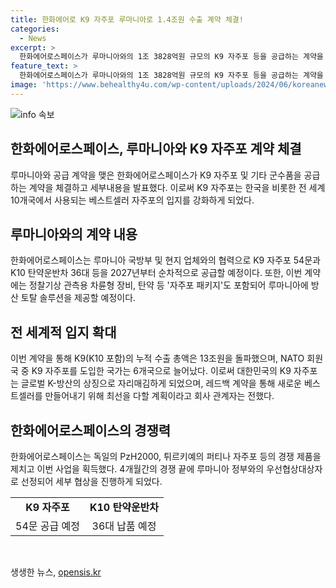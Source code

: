 ```yaml
---
title: 한화에어로 K9 자주포 루마니아로 1.4조원 수출 계약 체결!
categories:
  - News
excerpt: >
  한화에어로스페이스가 루마니아와의 1조 3828억원 규모의 K9 자주포 등을 공급하는 계약을 체결하며, K9과 K10 탄약운반차를 2027년부터 순차 납품할 예정이다. 이에 따라 K9의 누적 수출 총액은 13조원을 돌파하고, NATO 회원국 중 K9를 도입한 국가는 6개국으로 확대될 전망이다. 회사는 이를 통해 대한민국의 K9 자주포가 글로벌 방산의 상징이 됐으며, 레드백 계약으로 다른 베스트셀러를 만들어 낼 것이라고 밝혔다.
feature_text: >
  한화에어로스페이스가 루마니아와의 1조 3828억원 규모의 K9 자주포 등을 공급하는 계약을 체결하며, K9과 K10 탄약운반차를 2027년부터 순차 납품할 예정이다. 이에 따라 K9의 누적 수출 총액은 13조원을 돌파하고, NATO 회원국 중 K9를 도입한 국가는 6개국으로 확대될 전망이다. 회사는 이를 통해 대한민국의 K9 자주포가 글로벌 방산의 상징이 됐으며, 레드백 계약으로 다른 베스트셀러를 만들어 낼 것이라고 밝혔다.
image: 'https://www.behealthy4u.com/wp-content/uploads/2024/06/koreanews.jpg'
---
```


<p><img src="https://www.behealthy4u.com/wp-content/uploads/2024/06/koreanews.jpg" alt="info 속보" /></p>

<h2 data-ke-size="size26">한화에어로스페이스, 루마니아와 K9 자주포 계약 체결</h2>

<p data-ke-size="size16">루마니아와 공급 계약을 맺은 한화에어로스페이스가 K9 자주포 및 기타 군수품을 공급하는 계약을 체결하고 세부내용을 발표했다. 이로써 K9 자주포는 한국을 비롯한 전 세계 10개국에서 사용되는 베스트셀러 자주포의 입지를 강화하게 되었다.</p>

<h2 data-ke-size="size24">루마니아와의 계약 내용</h2>

<p data-ke-size="size16">한화에어로스페이스는 루마니아 국방부 및 현지 업체와의 협력으로 K9 자주포 54문과 K10 탄약운반차 36대 등을 2027년부터 순차적으로 공급할 예정이다. 또한, 이번 계약에는 정찰기상 관측용 차륜형 장비, 탄약 등 '자주포 패키지'도 포함되어 루마니아에 방산 토탈 솔루션을 제공할 예정이다.</p>

<h2 data-ke-size="size24">전 세계적 입지 확대</h2>

<p data-ke-size="size16">이번 계약을 통해 K9(K10 포함)의 누적 수출 총액은 13조원을 돌파했으며, NATO 회원국 중 K9 자주포를 도입한 국가는 6개국으로 늘어났다. 이로써 대한민국의 K9 자주포는 글로벌 K-방산의 상징으로 자리매김하게 되었으며, 레드백 계약을 통해 새로운 베스트셀러를 만들어내기 위해 최선을 다할 계획이라고 회사 관계자는 전했다.</p>

<h2 data-ke-size="size24">한화에어로스페이스의 경쟁력</h2>

<p data-ke-size="size16">한화에어로스페이스는 독일의 PzH2000, 튀르키예의 퍼티나 자주포 등의 경쟁 제품을 제치고 이번 사업을 획득했다. 4개월간의 경쟁 끝에 루마니아 정부와의 우선협상대상자로 선정되어 세부 협상을 진행하게 되었다.</p>

<table>
  <tbody>
    <tr>
      <td style="text-align: center; height: 17px;"><b>K9 자주포</b></td>
      <td style="text-align: center; height: 17px;"><b>K10 탄약운반차</b></td>
    </tr>
    <tr>
      <td style="text-align: center; height: 17px;">54문 공급 예정</td>
      <td style="text-align: center; height: 17px;">36대 납품 예정</td>
    </tr>
  </tbody>
</table>

<p data-ke-size="size16">&nbsp;</p>
생생한 뉴스, <a href="https://opensis.kr" rel="dofollow">opensis.kr</a>


